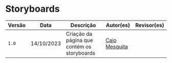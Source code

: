 # Storyboards





















| Versão | Data       | Descrição                                       | Autor(es)                                                                                     | Revisor(es)                                      |
| ------ | ---------- | ----------------------------------------------- | ------------------------------------------------| ------------------------------------------------ |
| `1.0`  | 14/10/2023 | Criação da página que contém os storyboards | [Caio Mesquita](https://github.com/Caiomesvie)  |                                   | 
